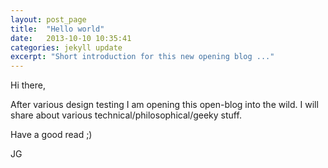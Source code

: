 ```yaml
---
layout: post_page
title:  "Hello world"
date:   2013-10-10 10:35:41
categories: jekyll update
excerpt: "Short introduction for this new opening blog ..."
---
```


Hi there,

After various design testing I am opening this open-blog into the wild. 
I will share about various technical/philosophical/geeky stuff. 

Have a good read ;)

JG
